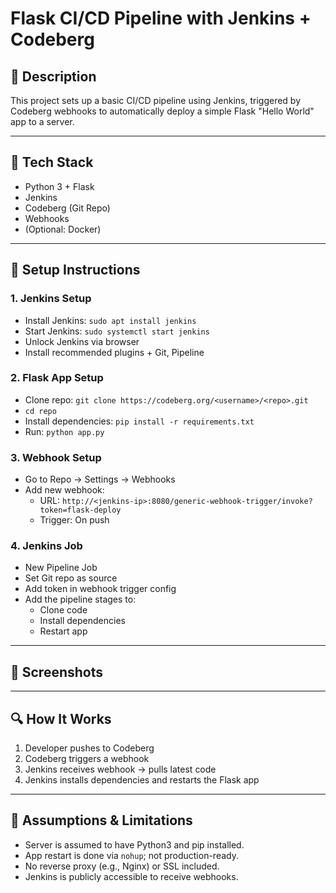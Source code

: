 # Flask CI/CD Pipeline with Jenkins + Codeberg

## 🧾 Description
This project sets up a basic CI/CD pipeline using Jenkins, triggered by Codeberg webhooks to automatically deploy a simple Flask "Hello World" app to a server.

---

## 🚀 Tech Stack

- Python 3 + Flask
- Jenkins
- Codeberg (Git Repo)
- Webhooks
- (Optional: Docker)

---

## 🔧 Setup Instructions

### 1. Jenkins Setup

- Install Jenkins: `sudo apt install jenkins`
- Start Jenkins: `sudo systemctl start jenkins`
- Unlock Jenkins via browser
- Install recommended plugins + Git, Pipeline

### 2. Flask App Setup

- Clone repo: `git clone https://codeberg.org/<username>/<repo>.git`
- `cd repo`
- Install dependencies: `pip install -r requirements.txt`
- Run: `python app.py`

### 3. Webhook Setup 

- Go to Repo → Settings → Webhooks
- Add new webhook:
  - URL: `http://<jenkins-ip>:8080/generic-webhook-trigger/invoke?token=flask-deploy`
  - Trigger: On push

### 4. Jenkins Job

- New Pipeline Job
- Set Git repo as source
- Add token in webhook trigger config
- Add the pipeline stages to:
  - Clone code
  - Install dependencies
  - Restart app

---

## 📸 Screenshots 

---

## 🔍 How It Works

1. Developer pushes to Codeberg
2. Codeberg triggers a webhook
3. Jenkins receives webhook → pulls latest code
4. Jenkins installs dependencies and restarts the Flask app

---

## 📌 Assumptions & Limitations

- Server is assumed to have Python3 and pip installed.
- App restart is done via `nohup`; not production-ready.
- No reverse proxy (e.g., Nginx) or SSL included.
- Jenkins is publicly accessible to receive webhooks.
